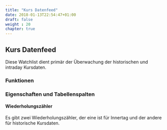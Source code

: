 ```yaml
---
title: "Kurs Datenfeed"
date: 2018-01-13T22:54:47+01:00
draft: false
weight : 20
chapter: true
---
```

## Kurs Datenfeed
Diese Watchlist dient primär der Überwachung der historischen und intraday Kursdaten.

### Funktionen

### Eigenschaften und Tabellenspalten
#### Wiederholungszähler
Es gibt zwei Wiederholungszähler, der eine ist für Innertag und der andere für historische Kursdaten. 


